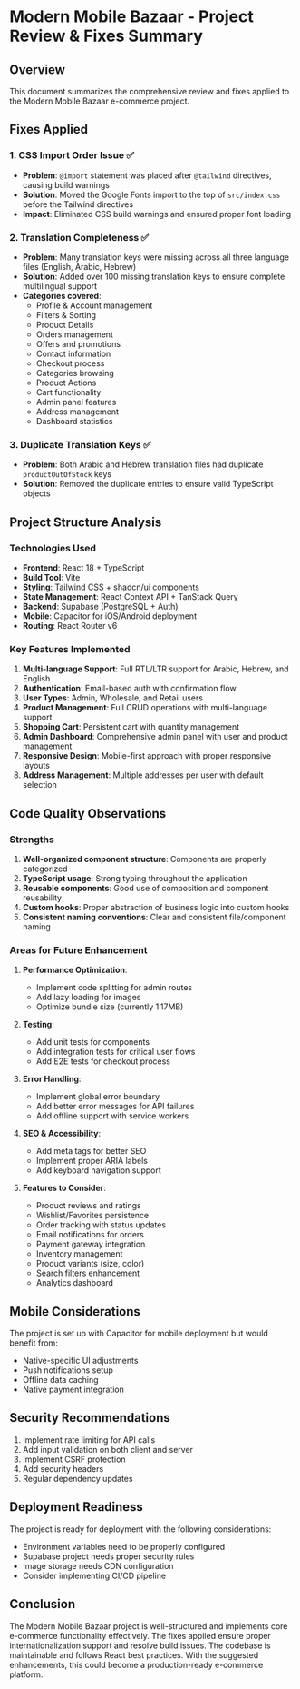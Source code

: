 # Modern Mobile Bazaar - Project Review & Fixes Summary

## Overview
This document summarizes the comprehensive review and fixes applied to the Modern Mobile Bazaar e-commerce project.

## Fixes Applied

### 1. CSS Import Order Issue ✅
- **Problem**: `@import` statement was placed after `@tailwind` directives, causing build warnings
- **Solution**: Moved the Google Fonts import to the top of `src/index.css` before the Tailwind directives
- **Impact**: Eliminated CSS build warnings and ensured proper font loading

### 2. Translation Completeness ✅
- **Problem**: Many translation keys were missing across all three language files (English, Arabic, Hebrew)
- **Solution**: Added over 100 missing translation keys to ensure complete multilingual support
- **Categories covered**:
  - Profile & Account management
  - Filters & Sorting
  - Product Details
  - Orders management
  - Offers and promotions
  - Contact information
  - Checkout process
  - Categories browsing
  - Product Actions
  - Cart functionality
  - Admin panel features
  - Address management
  - Dashboard statistics

### 3. Duplicate Translation Keys ✅
- **Problem**: Both Arabic and Hebrew translation files had duplicate `productOutOfStock` keys
- **Solution**: Removed the duplicate entries to ensure valid TypeScript objects

## Project Structure Analysis

### Technologies Used
- **Frontend**: React 18 + TypeScript
- **Build Tool**: Vite
- **Styling**: Tailwind CSS + shadcn/ui components
- **State Management**: React Context API + TanStack Query
- **Backend**: Supabase (PostgreSQL + Auth)
- **Mobile**: Capacitor for iOS/Android deployment
- **Routing**: React Router v6

### Key Features Implemented
1. **Multi-language Support**: Full RTL/LTR support for Arabic, Hebrew, and English
2. **Authentication**: Email-based auth with confirmation flow
3. **User Types**: Admin, Wholesale, and Retail users
4. **Product Management**: Full CRUD operations with multi-language support
5. **Shopping Cart**: Persistent cart with quantity management
6. **Admin Dashboard**: Comprehensive admin panel with user and product management
7. **Responsive Design**: Mobile-first approach with proper responsive layouts
8. **Address Management**: Multiple addresses per user with default selection

## Code Quality Observations

### Strengths
1. **Well-organized component structure**: Components are properly categorized
2. **TypeScript usage**: Strong typing throughout the application
3. **Reusable components**: Good use of composition and component reusability
4. **Custom hooks**: Proper abstraction of business logic into custom hooks
5. **Consistent naming conventions**: Clear and consistent file/component naming

### Areas for Future Enhancement
1. **Performance Optimization**:
   - Implement code splitting for admin routes
   - Add lazy loading for images
   - Optimize bundle size (currently 1.17MB)

2. **Testing**:
   - Add unit tests for components
   - Add integration tests for critical user flows
   - Add E2E tests for checkout process

3. **Error Handling**:
   - Implement global error boundary
   - Add better error messages for API failures
   - Add offline support with service workers

4. **SEO & Accessibility**:
   - Add meta tags for better SEO
   - Implement proper ARIA labels
   - Add keyboard navigation support

5. **Features to Consider**:
   - Product reviews and ratings
   - Wishlist/Favorites persistence
   - Order tracking with status updates
   - Email notifications for orders
   - Payment gateway integration
   - Inventory management
   - Product variants (size, color)
   - Search filters enhancement
   - Analytics dashboard

## Mobile Considerations
The project is set up with Capacitor for mobile deployment but would benefit from:
- Native-specific UI adjustments
- Push notifications setup
- Offline data caching
- Native payment integration

## Security Recommendations
1. Implement rate limiting for API calls
2. Add input validation on both client and server
3. Implement CSRF protection
4. Add security headers
5. Regular dependency updates

## Deployment Readiness
The project is ready for deployment with the following considerations:
- Environment variables need to be properly configured
- Supabase project needs proper security rules
- Image storage needs CDN configuration
- Consider implementing CI/CD pipeline

## Conclusion
The Modern Mobile Bazaar project is well-structured and implements core e-commerce functionality effectively. The fixes applied ensure proper internationalization support and resolve build issues. The codebase is maintainable and follows React best practices. With the suggested enhancements, this could become a production-ready e-commerce platform.